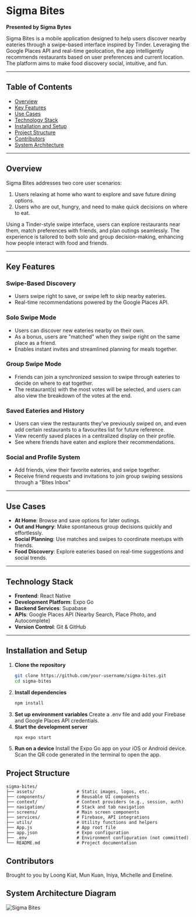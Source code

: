 # Sigma Bites

**Presented by Sigma Bytes**

Sigma Bites is a mobile application designed to help users discover nearby eateries through a swipe-based interface inspired by Tinder. Leveraging the Google Places API and real-time geolocation, the app intelligently recommends restaurants based on user preferences and current location. The platform aims to make food discovery social, intuitive, and fun.

---

## Table of Contents

- [Overview](#overview)
- [Key Features](#key-features)
- [Use Cases](#use-cases)
- [Technology Stack](#technology-stack)
- [Installation and Setup](#installation-and-setup)
- [Project Structure](#project-structure)
- [Contributors](#contributors)
- [System Architecture](#system-architecture) 

---

## Overview

Sigma Bites addresses two core user scenarios:
1. Users relaxing at home who want to explore and save future dining options.
2. Users who are out, hungry, and need to make quick decisions on where to eat.

Using a Tinder-style swipe interface, users can explore restaurants near them, match preferences with friends, and plan outings seamlessly. The experience is tailored to both solo and group decision-making, enhancing how people interact with food and friends.

---

## Key Features

### Swipe-Based Discovery
- Users swipe right to save, or swipe left to skip nearby eateries.
- Real-time recommendations powered by the Google Places API.

### Solo Swipe Mode
- Users can discover new eateries nearby on their own.
- As a bonus, users are "matched" when they swipe right on the same place as a friend.
- Enables instant invites and streamlined planning for meals together.

### Group Swipe Mode
- Friends can join a synchronized session to swipe through eateries to decide on where to eat together.
- The restaurant(s) with the most votes will be selected, and users can also view the breakdown of the votes at the end.

### Saved Eateries and History
- Users can view the restaurants they've previously swiped on, and even add certain restaurants to a favourites list for future reference.
- View recently saved places in a centralized display on their profile.
- See where friends have eaten and explore their recommendations.

### Social and Profile System
- Add friends, view their favorite eateries, and swipe together.
- Receive friend requests and invitations to join group swiping sessions through a "Bites Inbox"

---

## Use Cases

- **At Home**: Browse and save options for later outings.
- **Out and Hungry**: Make spontaneous group decisions quickly and effortlessly.
- **Social Planning**: Use matches and swipes to coordinate meetups with friends.
- **Food Discovery**: Explore eateries based on real-time suggestions and social trends.

---

## Technology Stack

- **Frontend**: React Native
- **Development Platform**: Expo Go
- **Backend Services**: Supabase 
- **APIs**: Google Places API (Nearby Search, Place Photo, and Autocomplete)
- **Version Control**: Git & GitHub

---

## Installation and Setup

1. **Clone the repository**  
   ```bash
   git clone https://github.com/your-username/sigma-bites.git
   cd sigma-bites
2. **Install dependencies**
    ```bash
   npm install
4. **Set up environment variables**
   Create a .env file and add your Firebase and Google Places API credentials.
5. **Start the development server**
   ```bash
   npx expo start
7. **Run on a device**
Install the Expo Go app on your iOS or Android device.
Scan the QR code generated in the terminal to open the app.

## Project Structure

```
sigma-bites/
├── assets/                # Static images, logos, etc.
├── components/            # Reusable UI components
├── context/               # Context providers (e.g., session, auth)
├── navigation/            # Stack and tab navigation
├── screens/               # Main screen components
├── services/              # Firebase, API integrations
├── utils/                 # Utility functions and helpers
├── App.js                 # App root file
├── app.json               # Expo configuration
├── .env                   # Environment configuration (not committed)
└── README.md              # Project documentation
```


## Contributors 
Brought to you by Loong Kiat, Mun Kuan, Iniya, Michelle and Emeline. 

## System Architecture Diagram
![Sigma Bites](https://github.com/user-attachments/assets/9c56528c-e12d-4664-a0ed-35107d9d2386)
